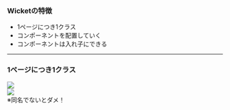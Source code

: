 ### Wicketの特徴
- 1ページにつき1クラス
- コンポーネントを配置していく
- コンポーネントは入れ子にできる

---

### 1ページにつき1クラス
![](https://i.imgur.com/UfZWrDN.png)<br>
![](https://i.imgur.com/F6Cj2Ls.png)<br>
※同名でないとダメ！
